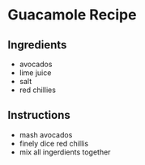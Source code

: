 # Guacamole Recipe

## Ingredients
- avocados
- lime juice
- salt
- red chillies

## Instructions
- mash avocados
- finely dice red chillis
- mix all ingerdients together
